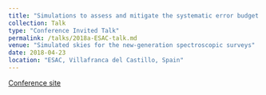 ```yaml
---
title: "Simulations to assess and mitigate the systematic error budget of Euclid"
collection: Talk
type: "Conference Invited Talk"
permalink: /talks/2018a-ESAC-talk.md
venue: "Simulated skies for the new-generation spectroscopic surveys"
date: 2018-04-23
location: "ESAC, Villafranca del Castillo, Spain"
---
```


[Conference site](https://www.cosmos.esa.int/web/simulated-skies)
